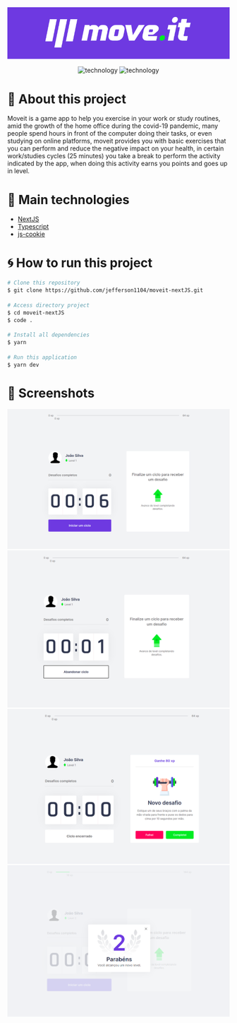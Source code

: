 <div align="center">
  <img alt="Moveit" src="./public/moveit.png">
  <br />
  <p align="center">
    <img alt="technology" src="https://img.shields.io/badge/next.js-000000?style=for-the-badge&logo=next.js&logoColor=white">
    <img alt="technology" src="https://img.shields.io/badge/TypeScript-007ACC?style=for-the-badge&logo=typescript&logoColor=white">
  </p>
</div>

# :memo: About this project
Moveit is a game app to help you exercise in your work or study routines, amid the growth of the home office during the covid-19 pandemic, many people spend hours in front of the computer doing their tasks, or even studying on online platforms, moveit provides you with basic exercises that you can perform and reduce the negative impact on your health, in certain work/studies cycles (25 minutes) you take a break to perform the activity indicated by the app, when doing this activity earns you points and goes up in level.

# :rocket: Main technologies
<ul>
  <li><a target="_blank" href="https://nextjs.org/docs/getting-started">NextJS</a></li>
  <li><a target="_blank" href="https://www.typescriptlang.org/docs/">Typescript</a></li>
  <li><a target="_blank" href="https://github.com/js-cookie/js-cookie">js-cookie</a></li>
</ul>

# :cyclone: How to run this project
```bash
# Clone this repository
$ git clone https://github.com/jefferson1104/moveit-nextJS.git

# Access directory project
$ cd moveit-nextJS
$ code . 

# Install all dependencies
$ yarn

# Run this application
$ yarn dev
```

# 🎨 Screenshots
<p align="center">
  <img width=600 src="./public/screenshots/screenshot-01.png">
  <img width=600 src="./public/screenshots/screenshot-02.png">
  <img width=600 src="./public/screenshots/screenshot-03.png">
  <img width=600 src="./public/screenshots/screenshot-04.png">
</p>